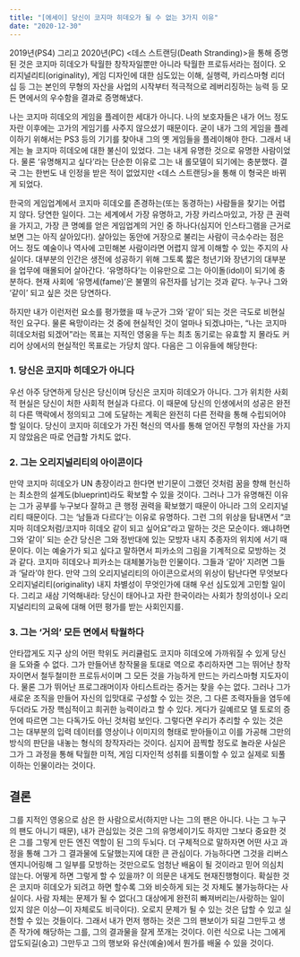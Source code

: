 ```yaml
---
title: "[에세이] 당신이 코지마 히데오가 될 수 없는 3가지 이유"
date: "2020-12-30"
---
```


2019년(PS4) 그리고 2020년(PC) <데스 스트랜딩(Death Stranding)>을 통해 증명된 것은 코지마 히데오가 탁월한 창작자일뿐만 아니라 탁월한 프로듀서라는 점이다. 오리지널리티(originality), 게임 디자인에 대한 심도있는 이해, 실행력, 카리스마형 리더십 등 그는 본인의 무형의 자산을 사업의 시작부터 적극적으로 레버리징하는 능력 등 모든 면에서의 우수함을 결과로 증명해냈다.

나는 코지마 히데오의 게임을 플레이한 세대가 아니다. 나의 보호자들은 내가 어느 정도 자란 이후에는 고가의 게임기를 사주지 않으셨기 때문이다. 굳이 내가 그의 게임을 플레이하기 위해서는 PS3 등의 기기를 찾아내 그의 옛 게임들을 플레이해야 한다. 그래서 내게는 늘 코지마 히데오에 대한 불신이 있었다. 그는 내게 유명한 것으로 유명한 사람이었다. 물론 ‘유명해지고 싶다’라는 단순한 이유로 그는 내 롤모델이 되기에는 충분했다. 결국 그는 한번도 내 인정을 받은 적이 없었지만 <데스 스트랜딩>을 통해 이 형국은 바뀌게 되었다.

한국의 게임업계에서 코지마 히데오를 존경하는(또는 동경하는) 사람들을 찾기는 어렵지 않다. 당연한 일이다. 그는 세계에서 가장 유명하고, 가장 카리스마있고, 가장 큰 권력을 가지고, 가장 큰 명예를 얻은 게임업계의 거인 중 하나다(심지어 인스타그램을 근거로 보면 그는 아직 살아있다!). 살아있는 동안에 거장으로 불리는 사람이 극소수라는 점은 어느 정도 예술이나 역사에 고민해본 사람이라면 어렵지 않게 이해할 수 있는 주지의 사실이다. 대부분의 인간은 생전에 성공하기 위해 그토록 짧은 청년기와 장년기의 대부분을 업무에 매몰되어 살아간다. ‘유명하다’는 이유만으로 그는 아이돌(idol)이 되기에 충분하다. 현재 사회에 ‘유명세(fame)’은 불멸의 유전자를 남기는 것과 같다. 누구나 그와 ‘같이’ 되고 싶은 것은 당연하다.

하지만 내가 이런저런 요소를 평가했을 때 누군가 그와 ‘같이’ 되는 것은 극도로 비현실적인 요구다. 물론 욕망이라는 것 중에 현실적인 것이 얼마나 되겠냐마는, “나는 코지마 히데오처럼 되겠어”라는 목표는 지적인 영웅을 두는 최초 동기로는 유효할 지 몰라도 커리어 상에서의 현실적인 목표로는 가당치 않다. 다음은 그 이유들에 해당한다:

### 1. 당신은 코지마 히데오가 아니다

우선 아주 당연하게 당신은 당신이며 당신은 코지마 히데오가 아니다. 그가 위치한 사회적 현실은 당신이 처한 사회적 현실과 다르다. 이 때문에 당신의 인생에서의 성공은 완전히 다른 맥락에서 정의되고 그에 도달하는 계획은 완전히 다른 전략을 통해 수립되어야 할 일이다. 당신이 코지마 히데오가 가진 혁신의 역사를 통해 얻어진 무형의 자산을 가지지 않았음은 따로 언급할 가치도 없다.

### 2. 그는 오리지널리티의 아이콘이다

만약 코지마 히데오가 UN 총장이라고 한다면 반기문이 그랬던 것처럼 꿈을 향해 헌신하는 최소한의 설계도(blueprint)라도 확보할 수 있을 것이다. 그러나 그가 유명해진 이유는 그가 공부를 누구보다 잘하고 큰 행정 권력을 확보했기 때문이 아니라 그의 오리지널리티 때문이다. 그는 ‘남들과 다르다’는 이유로 유명하다. 그런 그의 위상을 탐내면서 “코지마 히데오처럼/코지마 히데오 같이 되고 싶어요”라고 말하는 것은 모순이다. 왜냐하면 그와 ‘같이’ 되는 순간 당신은 그와 정반대에 있는 모방자 내지 추종자의 위치에 서기 때문이다. 이는 예술가가 되고 싶다고 말하면서 피카소의 그림을 기계적으로 모방하는 것과 같다. 코지마 히데오나 피카소는 대체불가능한 인물이다. 그들과 ‘같아’ 지려면 그들과 ‘달라’야 한다. 만약 그의 오리지널리티의 아이콘으로서의 위상이 탐난다면 무엇보다 오리지널리티(originality) 내지 차별성이 무엇인가에 대해 우선 심도있게 고민할 일이다. 그리고 새삼 기억해내라: 당신이 태어나고 자란 한국이라는 사회가 창의성이나 오리지널리티의 교육에 대해 어떤 평가를 받는 사회인지를.

### 3. 그는 ‘거의’ 모든 면에서 탁월하다

안타깝게도 지구 상의 어떤 학위도 커리큘럼도 코지마 히데오에 가까워질 수 있게 당신을 도와줄 수 없다. 그가 만들어낸 창작물을 토대로 역으로 추리하자면 그는 뛰어난 창작자이면서 철두철미한 프로듀서이며 그 모든 것을 가능하게 만드는 카리스마형 지도자이다. 물론 그가 뛰어난 프로그래머이자 아티스트라는 증거는 찾을 수는 없다. 그러나 그가 새로운 조직을 만들어 자신의 입맛대로 구성할 수 있는 것은, 그 다른 조력자들을 염두에 두더라도 가장 핵심적이고 희귀한 능력이라고 할 수 있다. 게다가 길예르모 델 토로의 증언에 따르면 그는 다독가도 아닌 것처럼 보인다. 그렇다면 우리가 추리할 수 있는 것은 그는 대부분의 입력 데이터를 영상이나 이미지의 형태로 받아들이고 이를 가공해 그만의 방식의 판단을 내놓는 형식의 창작자라는 것이다. 심지어 끔찍할 정도로 놀라운 사실은 그가 그 과정을 통해 탁월한 미적, 게임 디자인적 성취를 되풀이할 수 있고 실제로 되풀이하는 인물이라는 것이다.

## 결론

그를 지적인 영웅으로 삼은 한 사람으로서(하지만 나는 그의 팬은 아니다. 나는 그 누구의 팬도 아니기 때문), 내가 관심있는 것은 그의 유명세이기도 하지만 그보다 중요한 것은 그를 그렇게 만든 엔진 역할이 된 그의 두뇌다. 더 구체적으로 말하자면 어떤 사고 과정을 통해 그가 그 결과물에 도달했는지에 대한 큰 관심이다. 가능하다면 그것을 리버스 엔지니어링해 그 일부를 모방하는 것만으로도 엄청난 배움이 될 것이라고 믿어 의심치 않는다. 어떻게 하면 그렇게 할 수 있을까? 이 의문은 내게도 현재진행형이다. 확실한 것은 코지마 히데오가 되려고 하면 할수록 그와 비슷하게 되는 것 자체도 불가능하다는 사실이다. 사람 자체는 문제가 될 수 없다(그 대상에게 완전히 빠져버리는/사랑하는 일이 있지 않은 이상—이 자체로도 비극이다). 오로지 문제가 될 수 있는 것은 답할 수 있고 실천할 수 있는 것들이다. 그래서 내가 먼저 행하는 것은 그의 팬보이가 되길 그만두고 생존 작가에 해당하는 그를, 그의 결과물을 잘게 쪼개는 것이다. 이런 식으로 나는 그에게 압도되길(숭고) 그만두고 그의 행보와 유산(예술)에서 뭔가를 배울 수 있을 것이다.

